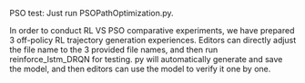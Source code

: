 PSO test: Just run PSOPathOptimization.py.

In order to conduct RL VS PSO comparative experiments, we have prepared 3 off-policy RL trajectory generation experiences. Editors can directly adjust the file name to the 3 provided file names, and then run reinforce_lstm_DRQN for testing. py will automatically generate and save the model, and then editors can use the model to verify it one by one.
